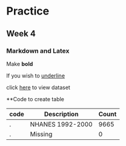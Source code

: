 # Practice 
## Week 4
### Markdown and Latex

Make **bold**

If you wish to <u>underline</u>


click [here](https://raw.githubusercontent.com/jhustata/livre/main/transplants.txt) to view dataset


**Code to create table

|code| Description| Count|
|--|--|--|
|.|NHANES 1992-2000| 9665|
| .| Missing|0|


